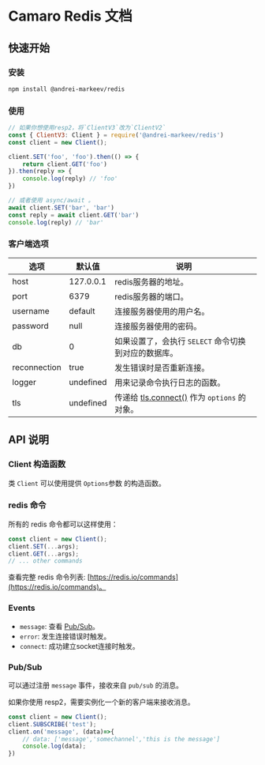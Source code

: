 # Camaro Redis 文档

## 快速开始

### 安装

```bash
npm install @andrei-markeev/redis
```

### 使用

```js
// 如果你想使用resp2，将`ClientV3`改为`ClientV2`
const { ClientV3: Client } = require('@andrei-markeev/redis')
const client = new Client();

client.SET('foo', 'foo').then(() => {
    return client.GET('foo')
}).then(reply => {
    console.log(reply) // 'foo'
})

// 或者使用 async/await 。
await client.SET('bar', 'bar')
const reply = await client.GET('bar')
console.log(reply) // 'bar'
```

### 客户端选项

| 选项 | 默认值 | 说明 |
| --- | --- | --- |
| host | 127.0.0.1 | redis服务器的地址。 |
| port | 6379 | redis服务器的端口。 |
| username | default | 连接服务器使用的用户名。 |
| password | null | 连接服务器使用的密码。 |
| db | 0 | 如果设置了，会执行 `SELECT` 命令切换到对应的数据库。 |
| reconnection | true | 发生错误时是否重新连接。 |
| logger | undefined | 用来记录命令执行日志的函数。 |
| tls | undefined | 传递给 [tls.connect()](https://nodejs.org/api/tls.html#tls_tls_connect_options_callback) 作为 `options` 的对象。 |

## API 说明

### Client 构造函数

类 `Client` 可以使用提供 `Options`参数 的构造函数。

### redis 命令

所有的 redis 命令都可以这样使用：

```js
const client = new Client();
client.SET(...args);
client.GET(...args);
// ... other commands
```

查看完整 redis 命令列表: [https://redis.io/commands](https://redis.io/commands)。

### Events

+ `message`: 查看 [Pub/Sub](#Pub/Sub)。
+ `error`: 发生连接错误时触发。
+ `connect`: 成功建立socket连接时触发。

### Pub/Sub

可以通过注册 `message` 事件，接收来自 `pub/sub` 的消息。

如果你使用 resp2，需要实例化一个新的客户端来接收消息。

```js
const client = new Client();
client.SUBSCRIBE('test');
client.on('message', (data)=>{
    // data: ['message','somechannel','this is the message']
    console.log(data);    
})
```
